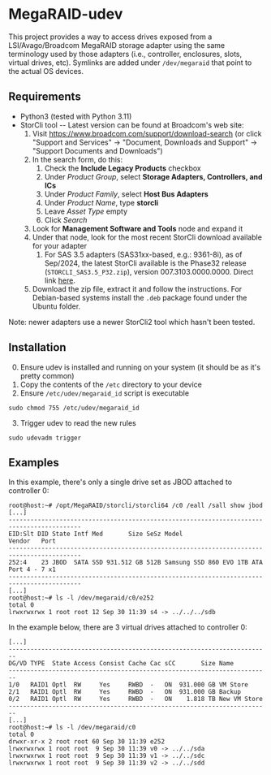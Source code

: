 # MegaRAID-udev

This project provides a way to access drives exposed from a LSI/Avago/Broadcom
MegaRAID storage adapter using the same terminology used by those adapters
(i.e., controller, enclosures, slots, virtual drives, etc). Symlinks are added
under `/dev/megaraid` that point to the actual OS devices.

## Requirements

* Python3 (tested with Python 3.11)
* StorCli tool -- Latest version can be found at Broadcom's web site:
  1. Visit https://www.broadcom.com/support/download-search
     (or click "Support and Services" -> "Document, Downloads and Support" ->
     "Support Documents and Downloads")
  2. In the search form, do this:
     1. Check the **Include Legacy Products** checkbox
     2. Under *Product Group*, select **Storage Adapters, Controllers, and ICs**
     3. Under *Product Family*, select **Host Bus Adapters**
     4. Under *Product Name*, type **storcli**
     5. Leave *Asset Type* empty
     6. Click *Search*
  3. Look for **Management Software and Tools** node and expand it
  4. Under that node, look for the most recent StorCli download available for
  your adapter
     1. For SAS 3.5 adapters (SAS31xx-based, e.g.: 9361-8i), as of Sep/2024, the
     latest StorCli available is the Phase32 release (`STORCLI_SAS3.5_P32.zip`),
     version 007.3103.0000.0000. Direct link [here](https://docs.broadcom.com/docs/STORCLI_SAS3.5_P32.zip).
  5. Download the zip file, extract it and follow the instructions. For
  Debian-based systems install the `.deb` package found under the Ubuntu folder.

Note: newer adapters use a newer StorCli2 tool which hasn't been tested.

## Installation

0. Ensure udev is installed and running on your system (it should be as it's pretty common)
1. Copy the contents of the `/etc` directory to your device
2. Ensure `/etc/udev/megaraid_id` script is executable

```shell
sudo chmod 755 /etc/udev/megaraid_id
```

3. Trigger udev to read the new rules

```shell
sudo udevadm trigger
```

## Examples

In this example, there's only a single drive set as JBOD attached to controller 0:

```
root@host:~# /opt/MegaRAID/storcli/storcli64 /c0 /eall /sall show jbod
[...]
------------------------------------------------------------------------------------------
EID:Slt DID State Intf Med       Size SeSz Model                   Vendor   Port
------------------------------------------------------------------------------------------
252:4    23 JBOD  SATA SSD 931.512 GB 512B Samsung SSD 860 EVO 1TB ATA      Port 4 - 7 x1
------------------------------------------------------------------------------------------
[...]
root@host:~# ls -l /dev/megaraid/c0/e252
total 0
lrwxrwxrwx 1 root root 12 Sep 30 11:39 s4 -> ../../../sdb
```

In the example below, there are 3 virtual drives attached to controller 0:

```
[...]
------------------------------------------------------------------------
DG/VD TYPE  State Access Consist Cache Cac sCC       Size Name
------------------------------------------------------------------------
1/0   RAID1 Optl  RW     Yes     RWBD  -   ON  931.000 GB VM Store
2/1   RAID1 Optl  RW     Yes     RWBD  -   ON  931.000 GB Backup
0/2   RAID1 Optl  RW     Yes     RWBD  -   ON    1.818 TB New VM Store
------------------------------------------------------------------------
[...]
root@host:~# ls -l /dev/megaraid/c0
total 0
drwxr-xr-x 2 root root 60 Sep 30 11:39 e252
lrwxrwxrwx 1 root root  9 Sep 30 11:39 v0 -> ../../sda
lrwxrwxrwx 1 root root  9 Sep 30 11:39 v1 -> ../../sdc
lrwxrwxrwx 1 root root  9 Sep 30 11:39 v2 -> ../../sdd
```
